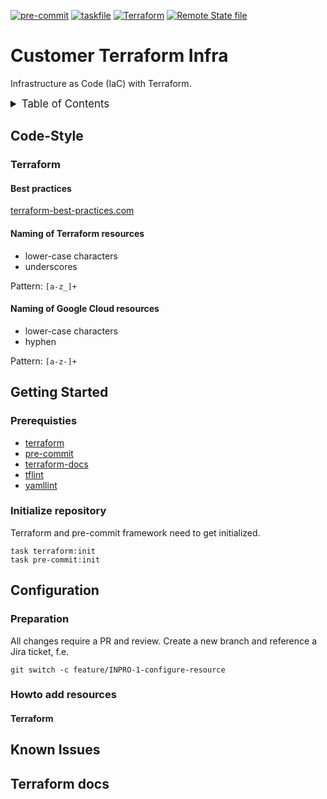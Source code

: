 <!-- markdownlint-disable MD041 -->
<!-- markdownlint-disable MD033 -->
<!-- markdownlint-disable MD028 -->
<!-- markdownlint-disable MD024 -->

<!-- PROJECT SHIELDS -->
<!--
*** I'm using markdown "reference style" links for readability.
*** Reference links are enclosed in brackets [ ] instead of parentheses ( ).
*** See the bottom of this document for the declaration of the reference variables
*** for contributors-url, forks-url, etc. This is an optional, concise syntax you may use.
*** https://www.markdownguide.org/basic-syntax/#reference-style-links
-->

[![pre-commit][pre-commit-shield]][pre-commit-url]
[![taskfile][taskfile-shield]][taskfile-url]
[![Terraform][terraform-shield]][terraform-url]
[![Remote State file][statefile-shield]][statefile-url]

# Customer Terraform Infra

Infrastructure as Code (IaC) with Terraform.

<details>
  <summary style="font-size:1.2em;">Table of Contents</summary>
<!-- START doctoc generated TOC please keep comment here to allow auto update -->
<!-- DON'T EDIT THIS SECTION, INSTEAD RE-RUN doctoc TO UPDATE -->

- [Code-Style](#code-style)
  - [Terraform](#terraform)
- [Getting Started](#getting-started)
  - [Prerequisties](#prerequisties)
  - [Initialize repository](#initialize-repository)
- [Configuration](#configuration)
  - [Preparation](#preparation)
  - [Howto add resources](#howto-add-resources)
- [Known Issues](#known-issues)
- [Terraform docs](#terraform-docs)

<!-- END doctoc generated TOC please keep comment here to allow auto update -->
</details>

## Code-Style

### Terraform

#### Best practices

[terraform-best-practices.com][terraform-best-practices]

#### Naming of Terraform resources

- lower-case characters
- underscores

Pattern: `[a-z_]+`

#### Naming of Google Cloud resources

- lower-case characters
- hyphen

Pattern: `[a-z-]+`

## Getting Started

### Prerequisties

- [terraform][terraform-url]
- [pre-commit][pre-commit-url]
- [terraform-docs][terraform-docs]
- [tflint][tflint]
- [yamllint][yamllint]

### Initialize repository

Terraform and pre-commit framework need to get initialized.

```console
task terraform:init
task pre-commit:init
```

## Configuration

### Preparation

All changes require a PR and review. Create a new branch and reference a Jira ticket, f.e.

```console
git switch -c feature/INPRO-1-configure-resource
```

### Howto add resources

#### Terraform

<!-- TBD -->

## Known Issues

<!-- TBD -->

<!-- MARKDOWN LINKS & IMAGES -->
<!-- https://www.markdownguide.org/basic-syntax/#reference-style-links -->

<!-- Links -->

[terraform-best-practices]: https://www.terraform-best-practices.com/naming
[terraform-docs]: https://github.com/terraform-docs/terraform-docs
[tflint]: https://github.com/terraform-linters/tflint
[yamllint]: https://github.com/adrienverge/yamllint

<!-- Badges -->

[pre-commit-shield]: https://img.shields.io/badge/pre--commit-enabled-brightgreen?logo=pre-commit
[pre-commit-url]: https://github.com/pre-commit/pre-commit
[taskfile-url]: https://taskfile.dev/
[taskfile-shield]: https://img.shields.io/badge/Taskfile-Enabled-brightgreen?logo=task
[terraform-shield]: https://img.shields.io/badge/terraform-1.x-844fba?logo=terraform
[terraform-url]: https://www.terraform.io/
[statefile-shield]: https://img.shields.io/badge/GCS-tfstate-F8991D.svg?logo=googlecloud
[statefile-url]: https://console.cloud.google.com/storage/browser/customer-tf-states/customer-terraform-infra

## Terraform docs

<!-- prettier-ignore-start -->
<!-- BEGIN_TF_DOCS -->

<!-- END_TF_DOCS -->
<!-- prettier-ignore-end -->
